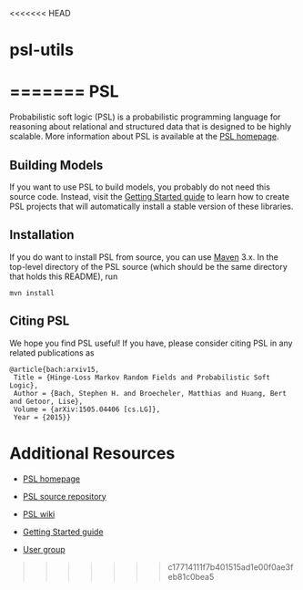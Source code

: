 <<<<<<< HEAD
# psl-utils
=======
PSL
===

Probabilistic soft logic (PSL) is a probabilistic programming language for reasoning about
relational and structured data that is designed to be highly scalable. More information about PSL
is available at the [PSL homepage](http://psl.cs.umd.edu).

Building Models
---------------

If you want to use PSL to build models, you probably do not need this source code. Instead,
visit the [Getting Started guide](https://github.com/linqs/psl/wiki/Getting-started) to learn
how to create PSL projects that will automatically install a stable version of these libraries.

Installation
------------

If you do want to install PSL from source, you can use [Maven](https://maven.apache.org/) 3.x.
In the top-level directory of the PSL source (which should be the same directory that holds this
README), run

	mvn install

Citing PSL
----------

We hope you find PSL useful! If you have, please consider citing PSL in any related publications as

	@article{bach:arxiv15,
	 Title = {Hinge-Loss Markov Random Fields and Probabilistic Soft Logic},
	 Author = {Bach, Stephen H. and Broecheler, Matthias and Huang, Bert and Getoor, Lise},
	 Volume = {arXiv:1505.04406 [cs.LG]},
	 Year = {2015}}

Additional Resources
====================

* [PSL homepage](http://psl.cs.umd.edu)

* [PSL source repository](https://github.com/linqs/psl)

* [PSL wiki](https://github.com/linqs/psl/wiki)

* [Getting Started guide](https://github.com/linqs/psl/wiki/Getting-started)

* [User group](https://groups.google.com/forum/#!forum/psl-users)
>>>>>>> c17714111f7b401515ad1e00f0ae3feb81c0bea5
